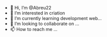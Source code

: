- 👋 Hi, I’m @Abreu22
- 👀 I’m interested in criation 
- 🌱 I’m currently learning development web...
- 🦅 I’m looking to collaborate on ...
- 📫 How to reach me ...

<!---
Abreu22/Abreu22 is a ✨ special ✨ repository because its `README.md` (this file) appears on your GitHub profile.
You can click the Preview link to take a look at your changes.
--->
